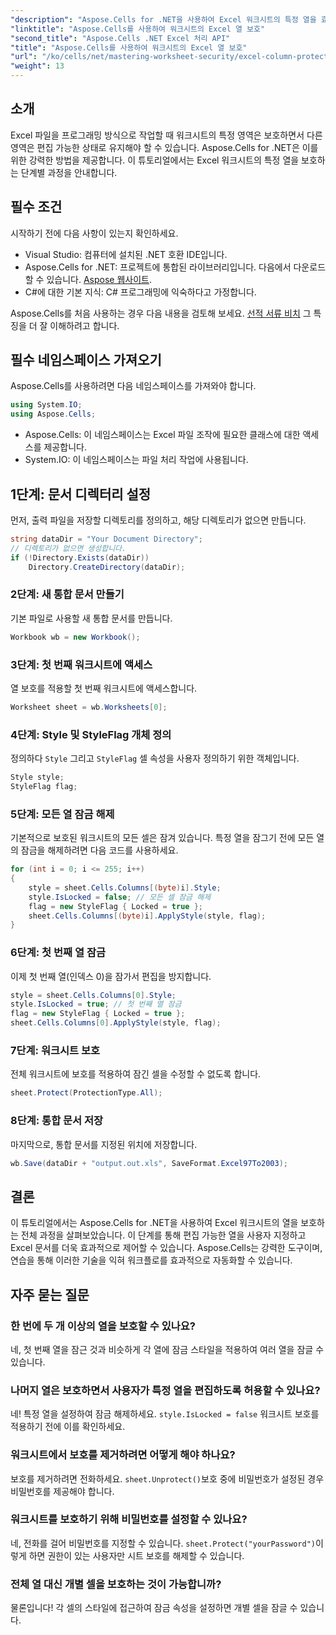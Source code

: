 ```yaml
---
"description": "Aspose.Cells for .NET을 사용하여 Excel 워크시트의 특정 열을 효과적으로 보호하는 방법을 알아보세요. 이 단계별 튜토리얼에서는 환경 설정부터 보호된 Excel 파일 저장까지 모든 것을 다룹니다."
"linktitle": "Aspose.Cells를 사용하여 워크시트의 Excel 열 보호"
"second_title": "Aspose.Cells .NET Excel 처리 API"
"title": "Aspose.Cells를 사용하여 워크시트의 Excel 열 보호"
"url": "/ko/cells/net/mastering-worksheet-security/excel-column-protection/"
"weight": 13
---
```


## 소개

Excel 파일을 프로그래밍 방식으로 작업할 때 워크시트의 특정 영역은 보호하면서 다른 영역은 편집 가능한 상태로 유지해야 할 수 있습니다. Aspose.Cells for .NET은 이를 위한 강력한 방법을 제공합니다. 이 튜토리얼에서는 Excel 워크시트의 특정 열을 보호하는 단계별 과정을 안내합니다.

## 필수 조건
시작하기 전에 다음 사항이 있는지 확인하세요.
- Visual Studio: 컴퓨터에 설치된 .NET 호환 IDE입니다.
- Aspose.Cells for .NET: 프로젝트에 통합된 라이브러리입니다. 다음에서 다운로드할 수 있습니다. [Aspose 웹사이트](https://releases.aspose.com/cells/net/).
- C#에 대한 기본 지식: C# 프로그래밍에 익숙하다고 가정합니다.

Aspose.Cells를 처음 사용하는 경우 다음 내용을 검토해 보세요. [선적 서류 비치](https://reference.aspose.com/cells/net/) 그 특징을 더 잘 이해하려고 합니다.

## 필수 네임스페이스 가져오기
Aspose.Cells를 사용하려면 다음 네임스페이스를 가져와야 합니다.

```csharp
using System.IO;
using Aspose.Cells;
```
- Aspose.Cells: 이 네임스페이스는 Excel 파일 조작에 필요한 클래스에 대한 액세스를 제공합니다.
- System.IO: 이 네임스페이스는 파일 처리 작업에 사용됩니다.

## 1단계: 문서 디렉터리 설정

먼저, 출력 파일을 저장할 디렉토리를 정의하고, 해당 디렉토리가 없으면 만듭니다.

```csharp
string dataDir = "Your Document Directory";
// 디렉토리가 없으면 생성합니다.
if (!Directory.Exists(dataDir))
    Directory.CreateDirectory(dataDir);
```

### 2단계: 새 통합 문서 만들기
기본 파일로 사용할 새 통합 문서를 만듭니다.

```csharp
Workbook wb = new Workbook();
```

### 3단계: 첫 번째 워크시트에 액세스
열 보호를 적용할 첫 번째 워크시트에 액세스합니다.

```csharp
Worksheet sheet = wb.Worksheets[0];
```

### 4단계: Style 및 StyleFlag 개체 정의
정의하다 `Style` 그리고 `StyleFlag` 셀 속성을 사용자 정의하기 위한 객체입니다.

```csharp
Style style;
StyleFlag flag;
```

### 5단계: 모든 열 잠금 해제
기본적으로 보호된 워크시트의 모든 셀은 잠겨 있습니다. 특정 열을 잠그기 전에 모든 열의 잠금을 해제하려면 다음 코드를 사용하세요.

```csharp
for (int i = 0; i <= 255; i++)
{
    style = sheet.Cells.Columns[(byte)i].Style;
    style.IsLocked = false; // 모든 셀 잠금 해제
    flag = new StyleFlag { Locked = true };
    sheet.Cells.Columns[(byte)i].ApplyStyle(style, flag);
}
```

### 6단계: 첫 번째 열 잠금
이제 첫 번째 열(인덱스 0)을 잠가서 편집을 방지합니다.

```csharp
style = sheet.Cells.Columns[0].Style;
style.IsLocked = true; // 첫 번째 열 잠금
flag = new StyleFlag { Locked = true };
sheet.Cells.Columns[0].ApplyStyle(style, flag);
```

### 7단계: 워크시트 보호
전체 워크시트에 보호를 적용하여 잠긴 셀을 수정할 수 없도록 합니다.

```csharp
sheet.Protect(ProtectionType.All);
```

### 8단계: 통합 문서 저장
마지막으로, 통합 문서를 지정된 위치에 저장합니다.

```csharp
wb.Save(dataDir + "output.out.xls", SaveFormat.Excel97To2003);
```

## 결론
이 튜토리얼에서는 Aspose.Cells for .NET을 사용하여 Excel 워크시트의 열을 보호하는 전체 과정을 살펴보았습니다. 이 단계를 통해 편집 가능한 열을 사용자 지정하고 Excel 문서를 더욱 효과적으로 제어할 수 있습니다. Aspose.Cells는 강력한 도구이며, 연습을 통해 이러한 기술을 익혀 워크플로를 효과적으로 자동화할 수 있습니다.

## 자주 묻는 질문

### 한 번에 두 개 이상의 열을 보호할 수 있나요?
네, 첫 번째 열을 잠근 것과 비슷하게 각 열에 잠금 스타일을 적용하여 여러 열을 잠글 수 있습니다.

### 나머지 열은 보호하면서 사용자가 특정 열을 편집하도록 허용할 수 있나요?
네! 특정 열을 설정하여 잠금 해제하세요. `style.IsLocked = false` 워크시트 보호를 적용하기 전에 이를 확인하세요.

### 워크시트에서 보호를 제거하려면 어떻게 해야 하나요?
보호를 제거하려면 전화하세요. `sheet.Unprotect()`보호 중에 비밀번호가 설정된 경우 비밀번호를 제공해야 합니다.

### 워크시트를 보호하기 위해 비밀번호를 설정할 수 있나요?
네, 전화를 걸어 비밀번호를 지정할 수 있습니다. `sheet.Protect("yourPassword")`이렇게 하면 권한이 있는 사용자만 시트 보호를 해제할 수 있습니다.

### 전체 열 대신 개별 셀을 보호하는 것이 가능합니까?
물론입니다! 각 셀의 스타일에 접근하여 잠금 속성을 설정하면 개별 셀을 잠글 수 있습니다.